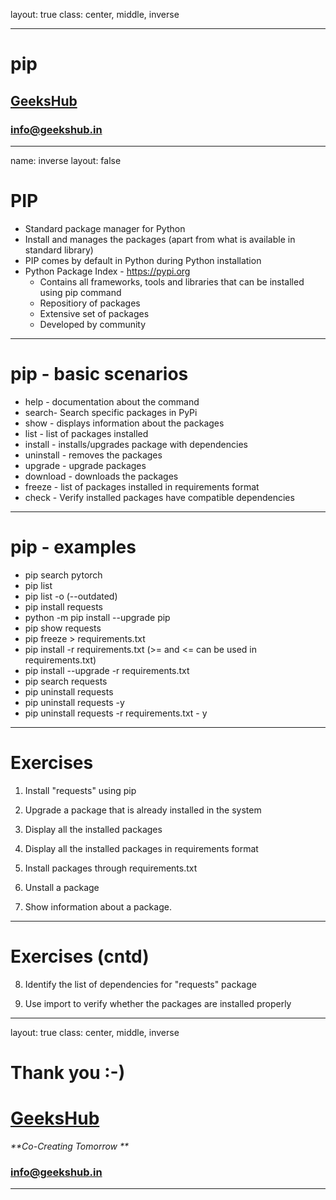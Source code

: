 layout: true
class: center, middle, inverse

---

# pip
## [GeeksHub](http://www.geekshub.in)
### [info@geekshub.in](mailto:info@geekshub.in)

---

name: inverse
layout: false

# PIP
* Standard package manager for Python
* Install and manages the packages (apart from what is available in standard library)
* PIP comes by default in Python during Python installation
* Python Package Index - https://pypi.org
    * Contains all frameworks, tools and libraries that can be installed using pip command
    * Repositiory of packages
    * Extensive set of packages
    * Developed by community

---

# pip - basic scenarios
* help - documentation about the command
* search- Search specific packages in PyPi
* show - displays information about the packages
* list - list of packages installed
* install - installs/upgrades package with dependencies
* uninstall - removes the packages
* upgrade - upgrade packages
* download - downloads the packages
* freeze - list of packages installed in requirements format
* check - Verify installed packages have compatible dependencies

---

# pip - examples
* pip search pytorch
* pip list
* pip list -o (--outdated)
* pip install requests
* python -m pip install --upgrade pip
* pip show requests
* pip freeze > requirements.txt
* pip install -r requirements.txt (>= and <= can be used in requirements.txt)
* pip install --upgrade -r requirements.txt
* pip search requests
* pip uninstall requests
* pip uninstall requests -y
* pip uninstall requests -r requirements.txt - y

---

# Exercises

1. Install "requests" using pip

2. Upgrade a package that is already installed in the system

3. Display all the installed packages

4. Display all the installed packages in requirements format

5. Install packages through requirements.txt

6. Unstall a package

7. Show information about a package.

---

# Exercises (cntd)

8. Identify the list of dependencies for "requests" package

9. Use import to verify whether the packages are installed properly

---

layout: true
class: center, middle, inverse

# Thank you :-)

# [GeeksHub](http://www.geekshub.in)
_**Co-Creating Tomorrow **_
### [info@geekshub.in](mailto:info@geekshub.in)

---